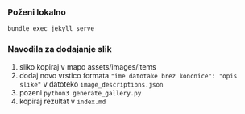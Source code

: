 ### Poženi lokalno
`bundle exec jekyll serve`

### Navodila za dodajanje slik
1. sliko kopiraj v mapo assets/images/items
2. dodaj novo vrstico formata `"ime datotake brez koncnice": "opis slike"` v datoteko `image_descriptions.json`
3. pozeni `python3 generate_gallery.py`
4. kopiraj rezultat v `index.md`
